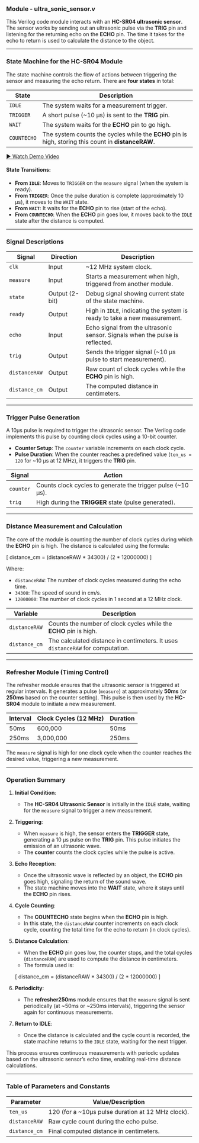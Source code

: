 

### **Module - ultra_sonic_sensor.v**

This Verilog code module interacts with an **HC-SR04 ultrasonic sensor**. The sensor works by sending out an ultrasonic pulse via the **TRIG** pin and listening for the returning echo on the **ECHO** pin. The time it takes for the echo to return is used to calculate the distance to the object.

---

### **State Machine for the HC-SR04 Module**

The state machine controls the flow of actions between triggering the sensor and measuring the echo return. There are **four states** in total:

| **State**    | **Description**                                         |
|--------------|---------------------------------------------------------|
| `IDLE`       | The system waits for a measurement trigger.             |
| `TRIGGER`    | A short pulse (~10 µs) is sent to the **TRIG** pin.     |
| `WAIT`       | The system waits for the **ECHO** pin to go high.      |
| `COUNTECHO`  | The system counts the cycles while the **ECHO** pin is high, storing this count in **distanceRAW**. |

[▶️ Watch Demo Video](Ultra%20Sonic%20Micro%20Mouse/maze2.mp4)


#### State Transitions:

- **From `IDLE`**: Moves to `TRIGGER` on the `measure` signal (when the system is ready).
- **From `TRIGGER`**: Once the pulse duration is complete (approximately 10 µs), it moves to the `WAIT` state.
- **From `WAIT`**: It waits for the **ECHO** pin to rise (start of the echo).
- **From `COUNTECHO`**: When the **ECHO** pin goes low, it moves back to the `IDLE` state after the distance is computed.

---

### **Signal Descriptions**

| **Signal**       | **Direction**  | **Description**                                                   |
|------------------|----------------|-------------------------------------------------------------------|
| `clk`            | Input          | ~12 MHz system clock.                                              |
| `measure`        | Input          | Starts a measurement when high, triggered from another module.    |
| `state`          | Output (2-bit) | Debug signal showing current state of the state machine.          |
| `ready`          | Output         | High in `IDLE`, indicating the system is ready to take a new measurement. |
| `echo`           | Input          | Echo signal from the ultrasonic sensor. Signals when the pulse is reflected. |
| `trig`           | Output         | Sends the trigger signal (~10 µs pulse to start measurement).     |
| `distanceRAW`    | Output         | Raw count of clock cycles while the **ECHO** pin is high.         |
| `distance_cm`    | Output         | The computed distance in centimeters.                             |

---

### **Trigger Pulse Generation**

A 10µs pulse is required to trigger the ultrasonic sensor. The Verilog code implements this pulse by counting clock cycles using a 10-bit counter.

- **Counter Setup**: The `counter` variable increments on each clock cycle.
- **Pulse Duration**: When the counter reaches a predefined value (`ten_us = 120` for ~10 µs at 12 MHz), it triggers the **TRIG** pin.

| **Signal**      | **Action**                                   |
|-----------------|----------------------------------------------|
| `counter`       | Counts clock cycles to generate the trigger pulse (~10 µs). |
| `trig`          | High during the **TRIGGER** state (pulse generated). |

---

### **Distance Measurement and Calculation**

The core of the module is counting the number of clock cycles during which the **ECHO** pin is high. The distance is calculated using the formula:

\[
distance_cm = (distanceRAW * 34300) / (2 * 12000000)
\]

Where:
- `distanceRAW`: The number of clock cycles measured during the echo time.
- `34300`: The speed of sound in cm/s.
- `12000000`: The number of clock cycles in 1 second at a 12 MHz clock.

| **Variable**      | **Description**                                                 |
|-------------------|---------------------------------------------------------------|
| `distanceRAW`     | Counts the number of clock cycles while the **ECHO** pin is high. |
| `distance_cm`     | The calculated distance in centimeters. It uses `distanceRAW` for computation. |

---

### **Refresher Module (Timing Control)**

The refresher module ensures that the ultrasonic sensor is triggered at regular intervals. It generates a pulse (`measure`) at approximately **50ms** (or **250ms** based on the counter setting). This pulse is then used by the **HC-SR04** module to initiate a new measurement.

| **Interval**     | **Clock Cycles (12 MHz)**        | **Duration**          |
|------------------|----------------------------------|-----------------------|
| 50ms             | 600,000                          | 50ms                  |
| 250ms            | 3,000,000                        | 250ms                 |

The `measure` signal is high for one clock cycle when the counter reaches the desired value, triggering a new measurement.

---

### **Operation Summary**

1. **Initial Condition**: 
   - The **HC-SR04 Ultrasonic Sensor** is initially in the `IDLE` state, waiting for the `measure` signal to trigger a new measurement.

2. **Triggering**: 
   - When `measure` is high, the sensor enters the **TRIGGER** state, generating a 10 µs pulse on the **TRIG** pin. This pulse initiates the emission of an ultrasonic wave.
   - The **counter** counts the clock cycles while the pulse is active.

3. **Echo Reception**: 
   - Once the ultrasonic wave is reflected by an object, the **ECHO** pin goes high, signaling the return of the sound wave.
   - The state machine moves into the **WAIT** state, where it stays until the **ECHO** pin rises.

4. **Cycle Counting**: 
   - The **COUNTECHO** state begins when the **ECHO** pin is high.
   - In this state, the `distanceRAW` counter increments on each clock cycle, counting the total time for the echo to return (in clock cycles).

5. **Distance Calculation**: 
   - When the **ECHO** pin goes low, the counter stops, and the total cycles (`distanceRAW`) are used to compute the distance in centimeters.
   - The formula used is:

   \[
   distance_cm = (distanceRAW * 34300) / (2 * 12000000)
   \]

7. **Periodicity**: 
   - The **refresher250ms** module ensures that the `measure` signal is sent periodically (at ~50ms or ~250ms intervals), triggering the sensor again for continuous measurements.

8. **Return to IDLE**: 
   - Once the distance is calculated and the cycle count is recorded, the state machine returns to the `IDLE` state, waiting for the next trigger.

This process ensures continuous measurements with periodic updates based on the ultrasonic sensor’s echo time, enabling real-time distance calculations.

---

### **Table of Parameters and Constants**

| **Parameter**      | **Value/Description**                             |
|--------------------|---------------------------------------------------|
| `ten_us`           | 120 (for a ~10µs pulse duration at 12 MHz clock). |
| `distanceRAW`      | Raw cycle count during the echo pulse.           |
| `distance_cm`      | Final computed distance in centimeters.          |


  



